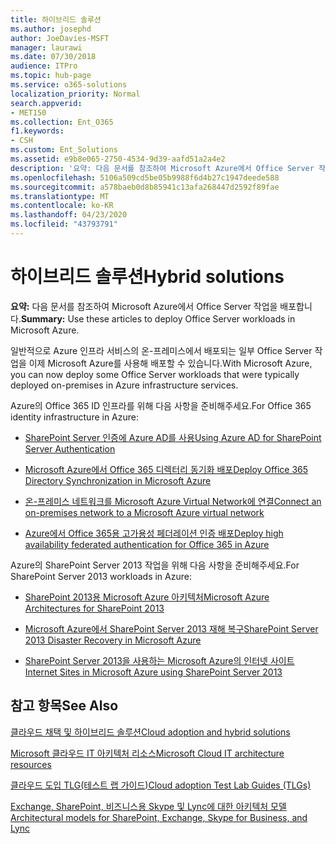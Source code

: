 ```yaml
---
title: 하이브리드 솔루션
ms.author: josephd
author: JoeDavies-MSFT
manager: laurawi
ms.date: 07/30/2018
audience: ITPro
ms.topic: hub-page
ms.service: o365-solutions
localization_priority: Normal
search.appverid:
- MET150
ms.collection: Ent_O365
f1.keywords:
- CSH
ms.custom: Ent_Solutions
ms.assetid: e9b8e065-2750-4534-9d39-aafd51a2a4e2
description: '요약: 다음 문서를 참조하여 Microsoft Azure에서 Office Server 작업을 배포합니다.'
ms.openlocfilehash: 5106a509cd5be05b9988f6d4b27c1947deede588
ms.sourcegitcommit: a578baeb0d8b85941c13afa268447d2592f89fae
ms.translationtype: MT
ms.contentlocale: ko-KR
ms.lasthandoff: 04/23/2020
ms.locfileid: "43793791"
---
```

# <a name="hybrid-solutions"></a><span data-ttu-id="d90e8-103">하이브리드 솔루션</span><span class="sxs-lookup"><span data-stu-id="d90e8-103">Hybrid solutions</span></span>

 <span data-ttu-id="d90e8-104">**요약:** 다음 문서를 참조하여 Microsoft Azure에서 Office Server 작업을 배포합니다.</span><span class="sxs-lookup"><span data-stu-id="d90e8-104">**Summary:** Use these articles to deploy Office Server workloads in Microsoft Azure.</span></span>
  
<span data-ttu-id="d90e8-105">일반적으로 Azure 인프라 서비스의 온-프레미스에서 배포되는 일부 Office Server 작업을 이제 Microsoft Azure를 사용해 배포할 수 있습니다.</span><span class="sxs-lookup"><span data-stu-id="d90e8-105">With Microsoft Azure, you can now deploy some Office Server workloads that were typically deployed on-premises in Azure infrastructure services.</span></span>
  
<span data-ttu-id="d90e8-106">Azure의 Office 365 ID 인프라를 위해 다음 사항을 준비해주세요.</span><span class="sxs-lookup"><span data-stu-id="d90e8-106">For Office 365 identity infrastructure in Azure:</span></span>

- [<span data-ttu-id="d90e8-107">SharePoint Server 인증에 Azure AD를 사용</span><span class="sxs-lookup"><span data-stu-id="d90e8-107">Using Azure AD for SharePoint Server Authentication</span></span>](using-azure-ad-for-sharepoint-server-authentication.md)

- [<span data-ttu-id="d90e8-108">Microsoft Azure에서 Office 365 디렉터리 동기화 배포</span><span class="sxs-lookup"><span data-stu-id="d90e8-108">Deploy Office 365 Directory Synchronization in Microsoft Azure</span></span>](deploy-office-365-directory-synchronization-dirsync-in-microsoft-azure.md)
  
- [<span data-ttu-id="d90e8-109">온-프레미스 네트워크를 Microsoft Azure Virtual Network에 연결</span><span class="sxs-lookup"><span data-stu-id="d90e8-109">Connect an on-premises network to a Microsoft Azure virtual network</span></span>](connect-an-on-premises-network-to-a-microsoft-azure-virtual-network.md)
    
- [<span data-ttu-id="d90e8-110">Azure에서 Office 365용 고가용성 페더레이션 인증 배포</span><span class="sxs-lookup"><span data-stu-id="d90e8-110">Deploy high availability federated authentication for Office 365 in Azure</span></span>](deploy-high-availability-federated-authentication-for-office-365-in-azure.md)
    
<span data-ttu-id="d90e8-111">Azure의 SharePoint Server 2013 작업을 위해 다음 사항을 준비해주세요.</span><span class="sxs-lookup"><span data-stu-id="d90e8-111">For SharePoint Server 2013 workloads in Azure:</span></span>
  
- [<span data-ttu-id="d90e8-112">SharePoint 2013용 Microsoft Azure 아키텍처</span><span class="sxs-lookup"><span data-stu-id="d90e8-112">Microsoft Azure Architectures for SharePoint 2013</span></span>](microsoft-azure-architectures-for-sharepoint-2013.md)
    
- [<span data-ttu-id="d90e8-113">Microsoft Azure에서 SharePoint Server 2013 재해 복구</span><span class="sxs-lookup"><span data-stu-id="d90e8-113">SharePoint Server 2013 Disaster Recovery in Microsoft Azure</span></span>](sharepoint-server-2013-disaster-recovery-in-microsoft-azure.md)
    
- [<span data-ttu-id="d90e8-114">SharePoint Server 2013을 사용하는 Microsoft Azure의 인터넷 사이트</span><span class="sxs-lookup"><span data-stu-id="d90e8-114">Internet Sites in Microsoft Azure using SharePoint Server 2013</span></span>](internet-sites-in-microsoft-azure-using-sharepoint-server-2013.md)
  
  
## <a name="see-also"></a><span data-ttu-id="d90e8-115">참고 항목</span><span class="sxs-lookup"><span data-stu-id="d90e8-115">See Also</span></span>

[<span data-ttu-id="d90e8-116">클라우드 채택 및 하이브리드 솔루션</span><span class="sxs-lookup"><span data-stu-id="d90e8-116">Cloud adoption and hybrid solutions</span></span>](cloud-adoption-and-hybrid-solutions.yml)
  
[<span data-ttu-id="d90e8-117">Microsoft 클라우드 IT 아키텍처 리소스</span><span class="sxs-lookup"><span data-stu-id="d90e8-117">Microsoft Cloud IT architecture resources</span></span>](microsoft-cloud-it-architecture-resources.md)
  
[<span data-ttu-id="d90e8-118">클라우드 도입 TLG(테스트 랩 가이드)</span><span class="sxs-lookup"><span data-stu-id="d90e8-118">Cloud adoption Test Lab Guides (TLGs)</span></span>](cloud-adoption-test-lab-guides-tlgs.md)
  
[<span data-ttu-id="d90e8-119">Exchange, SharePoint, 비즈니스용 Skype 및 Lync에 대한 아키텍처 모델</span><span class="sxs-lookup"><span data-stu-id="d90e8-119">Architectural models for SharePoint, Exchange, Skype for Business, and Lync</span></span>](architectural-models-for-sharepoint-exchange-skype-for-business-and-lync.md)


